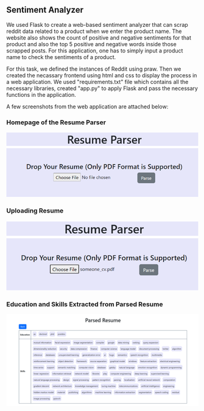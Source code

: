 ## Sentiment Analyzer

We used Flask to create a web-based sentiment analyzer that can scrap reddit data related to a product when we enter the product name. The website also shows the count of positive and negative sentiments for that product and also the top 5 positive and negative words inside those scrapped posts. For this application, one has to simply input a product name to check the sentiments of a product.

For this task, we defined the instances of Reddit using praw. Then we created the necassary frontend using html and css to display the process in a web application. We used "requirements.txt" file which contains all the necessary libraries, created "app.py" to apply Flask and pass the necessary functions in the application.

A few screenshots from the web application are attached below:

### Homepage of the Resume Parser
![Home Page](https://github.com/aimanlameesa/Natural-Language-Processing/blob/main/Assignments/Resume%20Parser/images/homepage.png)

### Uploading Resume
![Uploading Resume ](https://github.com/aimanlameesa/Natural-Language-Processing/blob/main/Assignments/Resume%20Parser/images/upload.png)

### Education and Skills Extracted from Parsed Resume
![Result Page after parsing Resume](https://github.com/aimanlameesa/Natural-Language-Processing/blob/main/Assignments/Resume%20Parser/images/parsed_resume.png)
